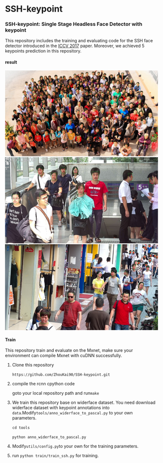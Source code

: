 # SSH-keypoint
### SSH-keypoint: Single Stage Headless Face Detector with keypoint

This repository includes the training and evaluating code for the SSH face detector introduced in the [ICCV 2017](https://arxiv.org/abs/1708.03979) paper. Moreover, we achieved 5 keypoints prediction in this repository. 

#### result
![](https://github.com/ZhouKai90/SSH-keypoint/blob/master/images/image1.jpg)
![](https://github.com/ZhouKai90/SSH-keypoint/blob/master/images/image2.jpg)
![](https://github.com/ZhouKai90/SSH-keypoint/blob/master/images/image3.jpg)

#### Train

This repository train and evaluate on the Mxnet, make sure your environment can compile Mxnet with cuDNN successfully.

1. Clone this repository

   `https://github.com/ZhouKai90/SSH-keypoint.git`

2. compile the rcnn cpython code

   goto your local repository path and run`make`

3. We train this repository base on widerface dataset. You need download widerface dataset with keypoint annotations into `data`.Modify`tools/anno_widerface_to_pascal.py` to your own parameters.

   `cd tools`

   `python anno_widerface_to_pascal.py`

4. Modify`utils/config.py`to your own for the training parameters.

5. run `python train/train_ssh.py` for training.

   


